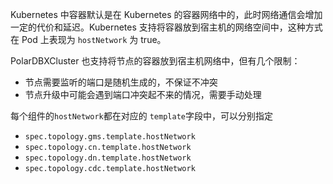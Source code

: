 
Kubernetes 中容器默认是在 Kubernetes 的容器网络中的，此时网络通信会增加一定的代价和延迟。Kubernetes 支持将容器放到宿主机的网络空间中，这种方式在 Pod 上表现为 `hostNetwork` 为 true。

PolarDBXCluster 也支持将节点的容器放到宿主机网络中，但有几个限制：

- 节点需要监听的端口是随机生成的，不保证不冲突
- 节点升级中可能会遇到端口冲突起不来的情况，需要手动处理

每个组件的`hostNetwork`都在对应的 `template`字段中，可以分别指定

- `spec.topology.gms.template.hostNetwork`
- `spec.topology.cn.template.hostNetwork`
- `spec.topology.dn.template.hostNetwork`
- `spec.topology.cdc.template.hostNetwork`
